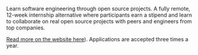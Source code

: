 Learn software engineering through open source projects.
A fully remote, 12-week internship alternative where participants earn a stipend and learn to collaborate on real open source projects with peers and engineers from top companies.

[Read more on the website here](https://fellowship.mlh.io/)). Applications are accepted three times a year.